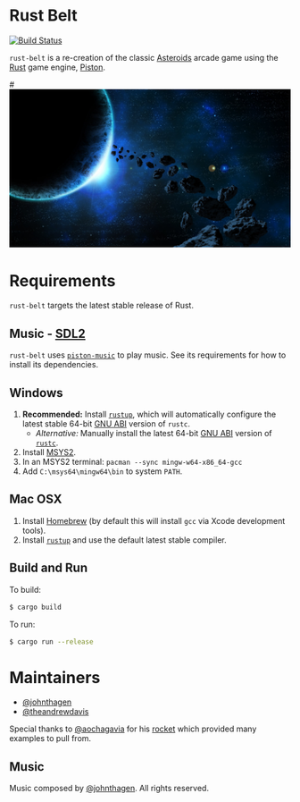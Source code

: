 # Rust Belt
[![Build Status](https://travis-ci.org/johnthagen/rust-belt.svg)](https://travis-ci.org/johnthagen/rust-belt)

`rust-belt` is a re-creation of the classic 
[Asteroids](https://en.wikipedia.org/wiki/Asteroids_(video_game)) arcade game using
the [Rust](https://www.rust-lang.org/en-US/) game engine, [Piston](http://www.piston.rs/).

#![Rust Belt](./images/rust-belt-logo.jpg)

# Requirements

`rust-belt` targets the latest stable release of Rust.

## Music - [SDL2](https://www.libsdl.org/)

`rust-belt` uses [`piston-music`](https://github.com/PistonDevelopers/music) to play music.  See
 its requirements for how to install its dependencies.

## Windows

1. **Recommended:** Install [`rustup`](https://www.rustup.rs/), which will automatically configure
the latest stable 64-bit [GNU ABI](https://www.rust-lang.org/en-US/downloads.html#win-foot)
version of `rustc`.
    * *Alternative:* Manually install the latest 64-bit
[GNU ABI](https://www.rust-lang.org/en-US/downloads.html#win-foot) version of
[`rustc`](https://www.rust-lang.org/downloads.html).
2. Install [MSYS2](https://msys2.github.io/).
3. In an MSYS2 terminal: `pacman --sync mingw-w64-x86_64-gcc`
4. Add `C:\msys64\mingw64\bin` to system `PATH`.

## Mac OSX

1. Install [Homebrew](http://brew.sh/) (by default this will install `gcc` via Xcode development 
tools).
2. Install [`rustup`](https://www.rustup.rs/) and use the default latest stable compiler.

## Build and Run

To build:

```bash
$ cargo build
```

To run:

```bash
$ cargo run --release
```

# Maintainers
* [@johnthagen](https://github.com/johnthagen)
* [@theandrewdavis](https://github.com/theandrewdavis)

Special thanks to [@aochagavia](https://github.com/aochagavia) for his 
[rocket](https://github.com/aochagavia/rocket) which provided many examples to pull from.

## Music

Music composed by [@johnthagen](https://github.com/johnthagen).  All rights reserved.